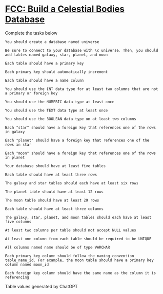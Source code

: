 # [FCC: Build a Celestial Bodies Database](https://www.freecodecamp.org/learn/relational-database/#build-a-celestial-bodies-database-project)
Complete the tasks below

    You should create a database named universe

    Be sure to connect to your database with \c universe. Then, you should add tables named galaxy, star, planet, and moon

    Each table should have a primary key

    Each primary key should automatically increment

    Each table should have a name column

    You should use the INT data type for at least two columns that are not a primary or foreign key

    You should use the NUMERIC data type at least once

    You should use the TEXT data type at least once

    You should use the BOOLEAN data type on at least two columns

    Each "star" should have a foreign key that references one of the rows in galaxy

    Each "planet" should have a foreign key that references one of the rows in star

    Each "moon" should have a foreign key that references one of the rows in planet

    Your database should have at least five tables

    Each table should have at least three rows

    The galaxy and star tables should each have at least six rows

    The planet table should have at least 12 rows

    The moon table should have at least 20 rows

    Each table should have at least three columns

    The galaxy, star, planet, and moon tables should each have at least five columns

    At least two columns per table should not accept NULL values

    At least one column from each table should be required to be UNIQUE

    All columns named name should be of type VARCHAR

    Each primary key column should follow the naming convention table_name_id. For example, the moon table should have a primary key column named moon_id

    Each foreign key column should have the same name as the column it is referencing


Table values generated by ChatGPT
